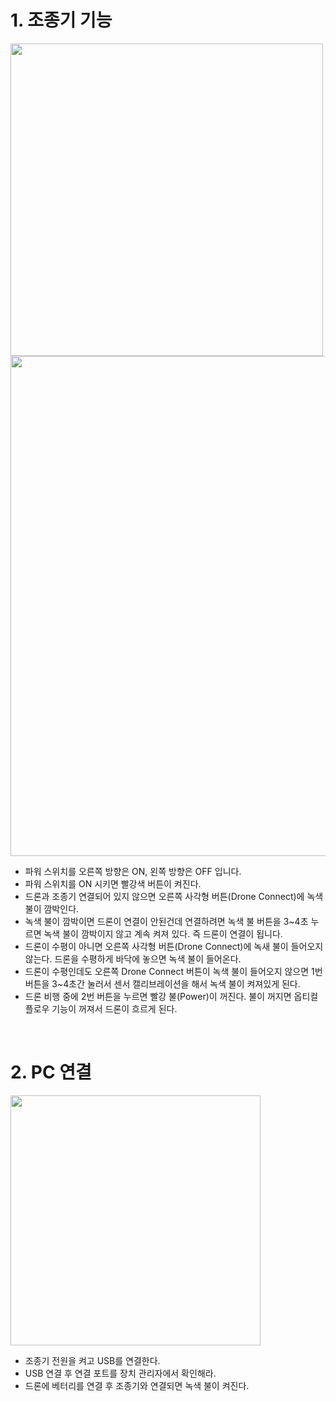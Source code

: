 # 1. 조종기 기능

<img src="https://github.com/user-attachments/assets/deb8b249-9b22-4a89-86e6-c6880303a629" width="500">

<img src="https://github.com/user-attachments/assets/c01e75b6-4185-4c0a-b894-3b08fb0e6ce0" width="800">

- 파워 스위치를  오른쪽 방향은 ON, 왼쪽 방향은 OFF 입니다.
- 파워 스위치를 ON 시키면 빨강색 버튼이 켜진다.
- 드론과 조종기 연결되어 있지 않으면 오른쪽 사각형 버튼(Drone Connect)에 녹색 불이 깜박인다.
- 녹색 불이 깜박이면 드론이 연결이 안된건데 연결하려면 녹색 불 버튼을 3~4초 누르면 녹색 불이 깜박이지 않고 계속 켜져 있다. 즉 드론이 연결이 됩니다. 
- 드론이 수평이 아니면 오른쪽 사각형 버튼(Drone Connect)에 녹새 불이 들어오지 않는다. 드론을 수평하게 바닥에 놓으면 녹색 불이 들어온다. 
- 드론이 수평인데도 오른쪽 Drone Connect 버튼이 녹색 불이 들어오지 않으면 1번 버튼을 3~4초간 눌러서 센서 캘리브레이션을 해서 녹색 불이 켜져있게 된다. 
- 드론 비행 중에 2번 버튼을 누르면 빨강 불(Power)이 꺼진다.  불이 꺼지면 옵티컬 플로우 기능이 꺼져서 드론이 흐르게 된다.  

<br/>

# 2. PC 연결

<img src="https://github.com/user-attachments/assets/2c4e938b-70a1-45d5-8971-d369083c75d7" width="400">

- 조종기 전원을 켜고 USB를 연결한다.
- USB 연결 후 연결 포트를 장치 관리자에서 확인해라.
- 드론에 베터리를 연결 후 조종기와 연결되면 녹색 불이 켜진다.    
